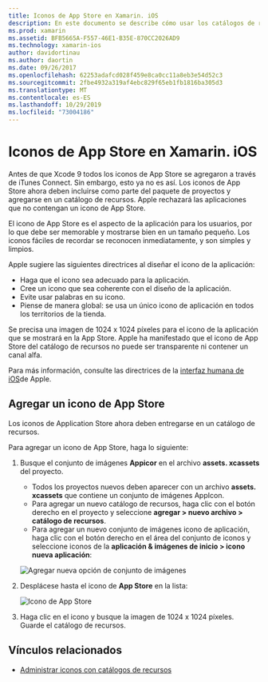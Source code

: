 ```yaml
---
title: Iconos de App Store en Xamarin. iOS
description: En este documento se describe cómo usar los catálogos de recursos para administrar un icono de App Store para una aplicación de Xamarin. iOS. Anteriormente, los iconos de App Store se administraban con iTunes Connect.
ms.prod: xamarin
ms.assetid: BFB5665A-F557-46E1-B35E-870CC2026AD9
ms.technology: xamarin-ios
author: davidortinau
ms.author: daortin
ms.date: 09/26/2017
ms.openlocfilehash: 62253adafcd028f459e8ca0cc11a8eb3e54d52c3
ms.sourcegitcommit: 2fbe4932a319af4ebc829f65eb1fb1816ba305d3
ms.translationtype: MT
ms.contentlocale: es-ES
ms.lasthandoff: 10/29/2019
ms.locfileid: "73004186"
---
```

# <a name="app-store-icons-in-xamarinios"></a>Iconos de App Store en Xamarin. iOS

Antes de que Xcode 9 todos los iconos de App Store se agregaron a través de iTunes Connect. Sin embargo, esto ya no es así. Los iconos de App Store ahora deben incluirse como parte del paquete de proyectos y agregarse en un catálogo de recursos. Apple rechazará las aplicaciones que no contengan un icono de App Store.

El icono de App Store es el aspecto de la aplicación para los usuarios, por lo que debe ser memorable y mostrarse bien en un tamaño pequeño. Los iconos fáciles de recordar se reconocen inmediatamente, y son simples y limpios.

Apple sugiere las siguientes directrices al diseñar el icono de la aplicación:

- Haga que el icono sea adecuado para la aplicación.
- Cree un icono que sea coherente con el diseño de la aplicación.
- Evite usar palabras en su icono.
- Piense de manera global: se usa un único icono de aplicación en todos los territorios de la tienda.

Se precisa una imagen de 1024 x 1024 píxeles para el icono de la aplicación que se mostrará en la App Store.  Apple ha manifestado que el icono de App Store del catálogo de recursos no puede ser transparente ni contener un canal alfa.

Para más información, consulte las directrices de la [interfaz humana de iOS](https://developer.apple.com/ios/human-interface-guidelines/icons-and-images/image-size-and-resolution/)de Apple.

## <a name="adding-an-app-store-icon"></a>Agregar un icono de App Store

Los iconos de Application Store ahora deben entregarse en un catálogo de recursos. 

Para agregar un icono de App Store, haga lo siguiente:

1. Busque el conjunto de imágenes **Appicor** en el archivo **assets. xcassets** del proyecto. 
    - Todos los proyectos nuevos deben aparecer con un archivo **assets. xcassets** que contiene un conjunto de imágenes AppIcon.
    - Para agregar un nuevo catálogo de recursos, haga clic con el botón derecho en el proyecto y seleccione **agregar > nuevo archivo > catálogo de recursos**.
    - Para agregar un nuevo conjunto de imágenes icono de aplicación, haga clic con el botón derecho en el área del conjunto de iconos y seleccione iconos de la **aplicación & imágenes de inicio > icono nueva aplicación**:

    ![Agregar nueva opción de conjunto de imágenes](app-store-icon-images/image1.png)

2. Desplácese hasta el icono de **App Store** en la lista:

    ![Icono de App Store](app-store-icon-images/image2.png)

3. Haga clic en el icono y busque la imagen de 1024 x 1024 píxeles. Guarde el catálogo de recursos.

## <a name="related-links"></a>Vínculos relacionados

- [Administrar iconos con catálogos de recursos](~/ios/app-fundamentals/images-icons/app-icons.md#managing)
